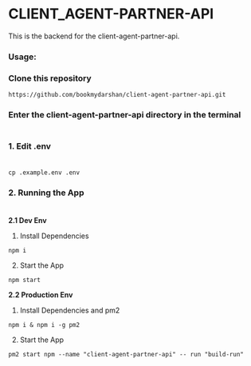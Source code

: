 # CLIENT_AGENT-PARTNER-API

This is the backend for the client-agent-partner-api.

### Usage:

### Clone this repository

```
https://github.com/bookmydarshan/client-agent-partner-api.git
```

### Enter the client-agent-partner-api directory in the terminal<br/><br/>

### 1. Edit .env<br/><br/>

```
cp .example.env .env
```

### 2. Running the App<br/><br/>

**2.1 Dev Env**

1. Install Dependencies

```
npm i
```

2. Start the App

```
npm start
```

**2.2 Production Env**

1. Install Dependencies and pm2

```
npm i & npm i -g pm2
```

2. Start the App

```
pm2 start npm --name "client-agent-partner-api" -- run "build-run"
```
